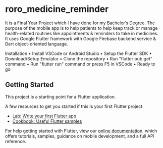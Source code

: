 # roro_medicine_reminder

It is a Final Year Project which I have done for my Bachelor’s Degree. The purpose of the mobile app is to help patients to help keep track or manage health-related routines like appointments & reminders to take in medicines. It uses Google Flutter framework with Google Firebase backend service & Dart object-oriented language.

Installation
•	Install VSCode or Android Studio
•	Setup the Flutter SDK
•	Download/Setup Emulator
•	Clone the repository
•	Run "flutter pub get" command
•	Run "flutter run" command or press F5 in VSCode
•	Ready to go


## Getting Started

This project is a starting point for a Flutter application.

A few resources to get you started if this is your first Flutter project:

- [Lab: Write your first Flutter app](https://flutter.dev/docs/get-started/codelab)
- [Cookbook: Useful Flutter samples](https://flutter.dev/docs/cookbook)

For help getting started with Flutter, view our
[online documentation](https://flutter.dev/docs), which offers tutorials,
samples, guidance on mobile development, and a full API reference.
